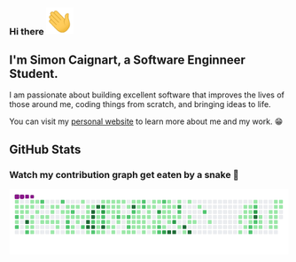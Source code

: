 ### Hi there <img src="https://raw.githubusercontent.com/ABSphreak/ABSphreak/master/gifs/Hi.gif" width="50px">
## I'm Simon Caignart, a Software Enginneer Student.

I am passionate about building excellent software that improves the lives of those around me, coding things from scratch, and bringing ideas to life.

You can visit my [personal website](https://simoncaignart.com) to learn more about me and my work. 😁

## GitHub Stats

### Watch my contribution graph get eaten by a snake 🐍

![snake gif](https://github.com/SimonCaignart/SimonCaignart/blob/output/github-contribution-grid-snake.gif)


<!--
**SimonCaignart/SimonCaignart** is a ✨ _special_ ✨ repository because its `README.md` (this file) appears on your GitHub profile.

Here are some ideas to get you started:

- 🔭 I’m currently working on ...
- 🌱 I’m currently learning ...
- 👯 I’m looking to collaborate on ...
- 🤔 I’m looking for help with ...
- 💬 Ask me about ...
- 📫 How to reach me: ...
- 😄 Pronouns: ...
- ⚡ Fun fact: ...
-->
